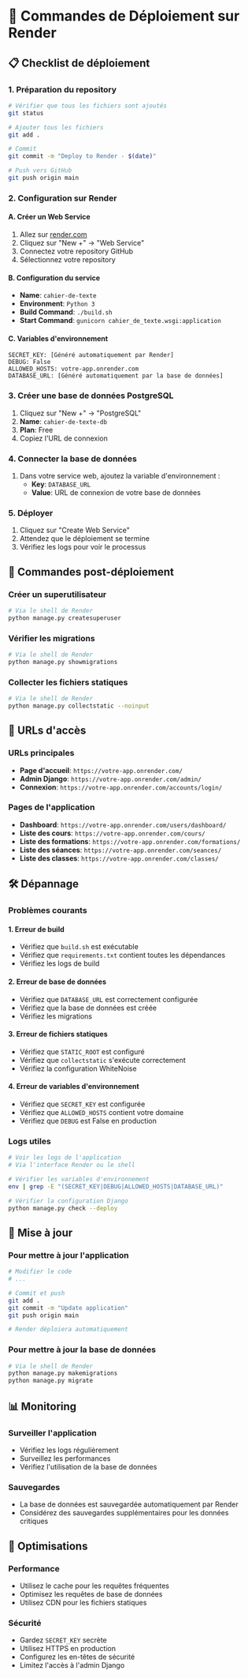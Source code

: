 # 🚀 Commandes de Déploiement sur Render

## 📋 Checklist de déploiement

### 1. Préparation du repository
```bash
# Vérifier que tous les fichiers sont ajoutés
git status

# Ajouter tous les fichiers
git add .

# Commit
git commit -m "Deploy to Render - $(date)"

# Push vers GitHub
git push origin main
```

### 2. Configuration sur Render

#### A. Créer un Web Service
1. Allez sur [render.com](https://render.com)
2. Cliquez sur "New +" → "Web Service"
3. Connectez votre repository GitHub
4. Sélectionnez votre repository

#### B. Configuration du service
- **Name**: `cahier-de-texte`
- **Environment**: `Python 3`
- **Build Command**: `./build.sh`
- **Start Command**: `gunicorn cahier_de_texte.wsgi:application`

#### C. Variables d'environnement
```
SECRET_KEY: [Généré automatiquement par Render]
DEBUG: False
ALLOWED_HOSTS: votre-app.onrender.com
DATABASE_URL: [Généré automatiquement par la base de données]
```

### 3. Créer une base de données PostgreSQL
1. Cliquez sur "New +" → "PostgreSQL"
2. **Name**: `cahier-de-texte-db`
3. **Plan**: Free
4. Copiez l'URL de connexion

### 4. Connecter la base de données
1. Dans votre service web, ajoutez la variable d'environnement :
   - **Key**: `DATABASE_URL`
   - **Value**: URL de connexion de votre base de données

### 5. Déployer
1. Cliquez sur "Create Web Service"
2. Attendez que le déploiement se termine
3. Vérifiez les logs pour voir le processus

## 🔧 Commandes post-déploiement

### Créer un superutilisateur
```bash
# Via le shell de Render
python manage.py createsuperuser
```

### Vérifier les migrations
```bash
# Via le shell de Render
python manage.py showmigrations
```

### Collecter les fichiers statiques
```bash
# Via le shell de Render
python manage.py collectstatic --noinput
```

## 📱 URLs d'accès

### URLs principales
- **Page d'accueil**: `https://votre-app.onrender.com/`
- **Admin Django**: `https://votre-app.onrender.com/admin/`
- **Connexion**: `https://votre-app.onrender.com/accounts/login/`

### Pages de l'application
- **Dashboard**: `https://votre-app.onrender.com/users/dashboard/`
- **Liste des cours**: `https://votre-app.onrender.com/cours/`
- **Liste des formations**: `https://votre-app.onrender.com/formations/`
- **Liste des séances**: `https://votre-app.onrender.com/seances/`
- **Liste des classes**: `https://votre-app.onrender.com/classes/`

## 🛠️ Dépannage

### Problèmes courants

#### 1. Erreur de build
- Vérifiez que `build.sh` est exécutable
- Vérifiez que `requirements.txt` contient toutes les dépendances
- Vérifiez les logs de build

#### 2. Erreur de base de données
- Vérifiez que `DATABASE_URL` est correctement configurée
- Vérifiez que la base de données est créée
- Vérifiez les migrations

#### 3. Erreur de fichiers statiques
- Vérifiez que `STATIC_ROOT` est configuré
- Vérifiez que `collectstatic` s'exécute correctement
- Vérifiez la configuration WhiteNoise

#### 4. Erreur de variables d'environnement
- Vérifiez que `SECRET_KEY` est configurée
- Vérifiez que `ALLOWED_HOSTS` contient votre domaine
- Vérifiez que `DEBUG` est False en production

### Logs utiles
```bash
# Voir les logs de l'application
# Via l'interface Render ou le shell

# Vérifier les variables d'environnement
env | grep -E "(SECRET_KEY|DEBUG|ALLOWED_HOSTS|DATABASE_URL)"

# Vérifier la configuration Django
python manage.py check --deploy
```

## 🔄 Mise à jour

### Pour mettre à jour l'application
```bash
# Modifier le code
# ...

# Commit et push
git add .
git commit -m "Update application"
git push origin main

# Render déploiera automatiquement
```

### Pour mettre à jour la base de données
```bash
# Via le shell de Render
python manage.py makemigrations
python manage.py migrate
```

## 📊 Monitoring

### Surveiller l'application
- Vérifiez les logs régulièrement
- Surveillez les performances
- Vérifiez l'utilisation de la base de données

### Sauvegardes
- La base de données est sauvegardée automatiquement par Render
- Considérez des sauvegardes supplémentaires pour les données critiques

## 🎯 Optimisations

### Performance
- Utilisez le cache pour les requêtes fréquentes
- Optimisez les requêtes de base de données
- Utilisez CDN pour les fichiers statiques

### Sécurité
- Gardez `SECRET_KEY` secrète
- Utilisez HTTPS en production
- Configurez les en-têtes de sécurité
- Limitez l'accès à l'admin Django
